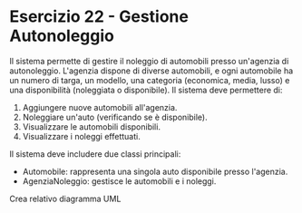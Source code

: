 
# Esercizio 22 - Gestione Autonoleggio 

Il sistema permette di gestire il noleggio di automobili presso un'agenzia di autonoleggio. L'agenzia dispone di diverse automobili, e ogni automobile ha un numero di targa, un modello, una categoria (economica, media, lusso) e una disponibilità (noleggiata o disponibile). Il sistema deve permettere di:

1. Aggiungere nuove automobili all'agenzia.
2. Noleggiare un'auto (verificando se è disponibile).
3. Visualizzare le automobili disponibili.
4. Visualizzare i noleggi effettuati.

Il sistema deve includere due classi principali:
- Automobile: rappresenta una singola auto disponibile presso l'agenzia.
- AgenziaNoleggio: gestisce le automobili e i noleggi.

Crea relativo diagramma UML